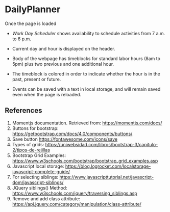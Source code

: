 # DailyPlanner

Once the page is loaded

* *Work Day Scheduler* shows availability to schedule activities from 7 a.m. to 6 p.m.

* Current day and hour is displayed on the header. 

* Body of the webpage has timeblocks for standard labor hours (8am to 5pm) plus two previous and one additional hour.

* The timeblock is colored in order to indicate whether the hour is in the past, present or future.

* Events can be saved with a text in local storage, and will remain saved even when the page is reloaded. 


## References

1. Momentjs documentation. Retrieved from: https://momentjs.com/docs/
2. Buttons for bootstrap: https://getbootstrap.com/docs/4.0/components/buttons/
3. Save button https://fontawesome.com/icons/save
4. Types of grids: https://uniwebsidad.com/libros/bootstrap-3/capitulo-2/tipos-de-rejillas
5. Bootstrap Grid Examples: https://www.w3schools.com/bootstrap/bootstrap_grid_examples.asp
6. Javascript local storage: https://blog.logrocket.com/localstorage-javascript-complete-guide/
7. For selecting siblings: https://www.javascripttutorial.net/javascript-dom/javascript-siblings/
8. JQuery siblings() Method: https://www.w3schools.com/jquery/traversing_siblings.asp
9. Remove and add class attribute: https://api.jquery.com/category/manipulation/class-attribute/

